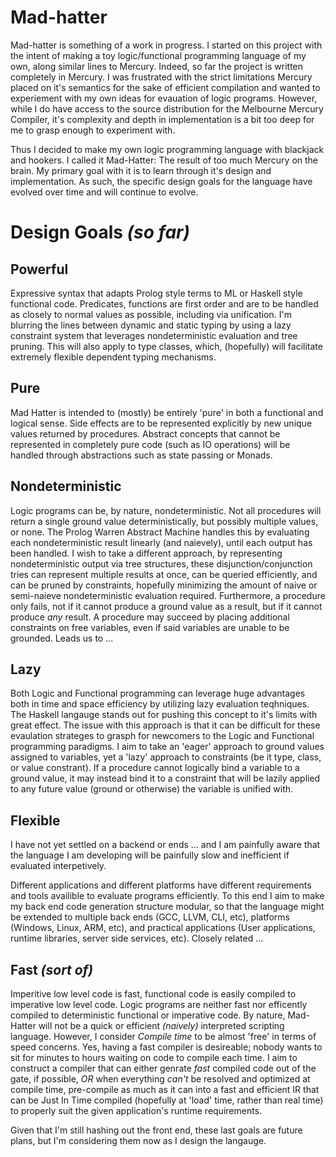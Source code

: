 Mad-hatter
==========

Mad-hatter is something of a work in progress.  I started on this project
with the intent of making a toy logic/functional programming language of
my own, along similar lines to Mercury. Indeed, so far the project is written
completely in Mercury.  I was frustrated with the strict limitations Mercury
placed on it's semantics for the sake of efficient compilation and wanted
to experiement with my own ideas for evauation of logic programs. However,
while I do have access to the source distribution for the Melbourne Mercury
Compiler, it's complexity and depth in implementation is a bit too deep for
me to grasp enough to experiment with.

Thus I decided to make my own logic programming language with blackjack and 
hookers.  I called it Mad-Hatter: The result of too much Mercury on the brain.
My primary goal with it is to learn through it's design and implementation.
As such, the specific design goals for the language have evolved over time
and will continue to evolve.

Design Goals *(so far)*
=======================

Powerful
--------

Expressive syntax that adapts Prolog style terms to ML or Haskell style 
functional code. Predicates, functions are first order and are to be handled
as closely to normal values as possible, including via unification. I'm
blurring the lines between dynamic and static typing by using a lazy constraint
system that leverages nondeterministic evaluation and tree pruning. This will
also apply to type classes, which, (hopefully) will facilitate extremely
flexible dependent typing mechanisms.

Pure
----

Mad Hatter is intended to (mostly) be entirely 'pure' in both a
functional and logical sense.  Side effects are to be represented explicitly
by new unique values returned by procedures.  Abstract concepts that cannot
be represented in completely pure code (such as IO operations) will be handled
through abstractions such as state passing or Monads.

Nondeterministic
----------------

Logic programs can be, by nature, nondeterministic. Not all procedures will
return a single ground value deterministically, but possibly multiple values,
or none. The Prolog Warren Abstract Machine handles this by evaluating each
nondeterministic result linearly (and naievely), until each output has been
handled.  I wish to take a different approach, by representing nondeterministic
output via tree structures, these disjunction/conjunction tries can represent
multiple results at once, can be queried efficiently, and can be pruned by
constraints, hopefully minimizing the amount of naive or semi-naieve
nondeterministic evaluation required. Furthermore, a procedure only fails, not
if it cannot produce a ground value as a result, but if it cannot produce *any*
result.  A procedure may succeed by placing additional constraints on free
variables, even if said variables are unable to be grounded. Leads us to ...

Lazy
----

Both Logic and Functional programming can leverage huge advantages both in time
and space efficiency by utilizing lazy evaluation teqhniques. The Haskell
langauge stands out for pushing this concept to it's limits with great effect.
The issue with this approach is that it can be difficult for these evaulation
strateges to grasph for newcomers to the Logic and Functional programming
paradigms.  I aim to take an 'eager' approach to ground values assigned to 
variables, yet a 'lazy' approach to constraints (be it type, class, or value 
constrant). If a procedure cannot logically bind a variable to a ground value,
it may instead bind it to a constraint that will be lazily applied to any
future value (ground or otherwise) the variable is unified with.

Flexible
-------

I have not yet settled on a backend or ends ... and I am painfully aware that
the language I am developing will be painfully slow and inefficient if
evaluated interpetively. 

Different applications and different platforms have different requirements
and tools availible to evaluate programs efficiently. To this end I aim
to make my back end code generation structure modular, so that the language
might be extended to multiple back ends (GCC, LLVM, CLI, etc), platforms
(Windows, Linux, ARM, etc), and practical applications (User applications, 
runtime libraries, server side services, etc).  Closely related ...

Fast *(sort of)*
----------------

Imperitive low level code is fast, functional code is easily compiled to 
imperative low level code. Logic programs are neither fast nor efficently 
compiled to deterministic functional or imperative code.  By nature, Mad-Hatter
will not be a quick or efficient *(naively)* interpreted scripting language.
However, I consider *Compile time* to be almost 'free' in terms of speed
concerns.  Yes, having a fast compiler is desireable; nobody wants to sit for
minutes to hours waiting on code to compile each time.  I aim to construct
a compiler that can either genrate *fast* compiled code out of the gate, if
possible, *OR* when everything *can't* be resolved and optimized at compile 
time, pre-compile as much as it can into a fast and efficient IR that can be
Just In Time compiled (hopefully at 'load' time, rather than real time) to
properly suit the given application's runtime requirements.

Given that I'm still hashing out the front end, these last goals are future
plans, but I'm considering them now as I design the langauge.